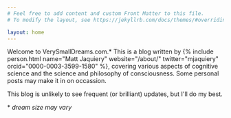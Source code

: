 ```yaml
---
# Feel free to add content and custom Front Matter to this file.
# To modify the layout, see https://jekyllrb.com/docs/themes/#overriding-theme-defaults

layout: home
---
```


Welcome to VerySmallDreams.com.* This is a blog written by {% include person.html name="Matt Jaquiery" website="/about/" twitter="mjaquiery" orcid="0000-0003-3599-1580" %}, covering various aspects of cognitive science and the science and philosophy of consciousness. Some personal posts may make it in on occassion. 

This blog is unlikely to see frequent (or brilliant) updates, but I'll do my best. 

\* *dream size may vary*
